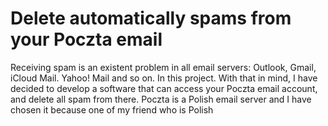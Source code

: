# Delete automatically spams from your Poczta email
 Receiving spam is an existent problem in all email servers: Outlook, Gmail, iCloud Mail. Yahoo! Mail and so on. In this project. With that in mind,  I have decided to develop a software that can access your Poczta email account, and delete all spam from there. Poczta is a Polish email server and I have chosen it because one of my friend who is Polish
